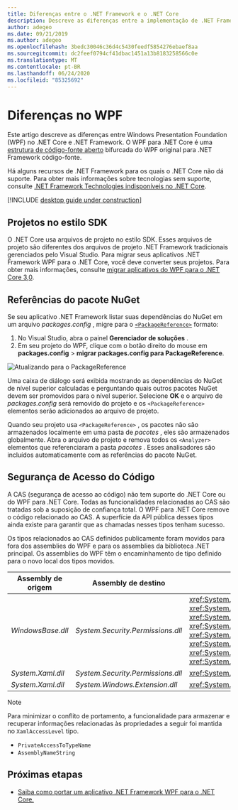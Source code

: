 ```yaml
---
title: Diferenças entre o .NET Framework e o .NET Core
description: Descreve as diferenças entre a implementação de .NET Framework do Windows Presentation Foundation (WPF) e do WPF do .NET Core. Ao migrar seu aplicativo, você deve considerar essas incompatibilidades.
author: adegeo
ms.date: 09/21/2019
ms.author: adegeo
ms.openlocfilehash: 3bedc30046c36d4c5430feedf5854276ebaef8aa
ms.sourcegitcommit: dc2feef0794cf41dbac1451a13b8183258566c0e
ms.translationtype: MT
ms.contentlocale: pt-BR
ms.lasthandoff: 06/24/2020
ms.locfileid: "85325692"
---
```

# <a name="differences-in-wpf"></a>Diferenças no WPF

Este artigo descreve as diferenças entre Windows Presentation Foundation (WPF) no .NET Core e .NET Framework. O WPF para .NET Core é uma [estrutura de código-fonte aberto](https://github.com/dotnet/wpf) bifurcada do WPF original para .NET Framework código-fonte.

Há alguns recursos de .NET Framework para os quais o .NET Core não dá suporte. Para obter mais informações sobre tecnologias sem suporte, consulte [.NET Framework Technologies indisponíveis no .NET Core](../../core/porting/net-framework-tech-unavailable.md).

[!INCLUDE [desktop guide under construction](../../../includes/desktop-guide-preview-note.md)]

## <a name="sdk-style-projects"></a>Projetos no estilo SDK

O .NET Core usa arquivos de projeto no estilo SDK. Esses arquivos de projeto são diferentes dos arquivos de projeto .NET Framework tradicionais gerenciados pelo Visual Studio. Para migrar seus aplicativos .NET Framework WPF para o .NET Core, você deve converter seus projetos. Para obter mais informações, consulte [migrar aplicativos do WPF para o .NET Core 3,0](convert-project-from-net-framework.md).

## <a name="nuget-package-references"></a>Referências do pacote NuGet

Se seu aplicativo .NET Framework listar suas dependências do NuGet em um arquivo *packages.config* , migre para o [`<PackageReference>`](/nuget/consume-packages/package-references-in-project-files) formato:

1. No Visual Studio, abra o painel **Gerenciador de soluções** .
1. Em seu projeto do WPF, clique com o botão direito do mouse em **packages.config**  >  **migrar packages.config para PackageReference**.

![Atualizando para o PackageReference](media/differences-from-net-framework/package-reference-migration.png)

Uma caixa de diálogo será exibida mostrando as dependências do NuGet de nível superior calculadas e perguntando quais outros pacotes NuGet devem ser promovidos para o nível superior. Selecione **OK** e o arquivo de *packages.config* será removido do projeto e os `<PackageReference>` elementos serão adicionados ao arquivo de projeto.

Quando seu projeto usa `<PackageReference>` , os pacotes não são armazenados localmente em uma pasta de *pacotes* , eles são armazenados globalmente. Abra o arquivo de projeto e remova todos os `<Analyzer>` elementos que referenciaram a pasta *pacotes* . Esses analisadores são incluídos automaticamente com as referências do pacote NuGet.

## <a name="code-access-security"></a>Segurança de Acesso do Código

A CAS (segurança de acesso ao código) não tem suporte do .NET Core ou do WPF para .NET Core. Todas as funcionalidades relacionadas ao CAS são tratadas sob a suposição de confiança total. O WPF para .NET Core remove o código relacionado ao CAS. A superfície da API pública desses tipos ainda existe para garantir que as chamadas nesses tipos tenham sucesso.

Os tipos relacionados ao CAS definidos publicamente foram movidos para fora dos assemblies do WPF e para os assemblies da biblioteca .NET principal. Os assemblies do WPF têm o encaminhamento de tipo definido para o novo local dos tipos movidos.

| Assembly de origem | Assembly de destino | Tipo                |
| --------------- | --------------- | ------------------- |
| *WindowsBase.dll* | *System.Security.Permissions.dll* | <xref:System.Security.Permissions.MediaPermission> <br /> <xref:System.Security.Permissions.MediaPermissionAttribute> <br /> <xref:System.Security.Permissions.MediaPermissionAudio> <br /> <xref:System.Security.Permissions.MediaPermissionImage> <br /> <xref:System.Security.Permissions.MediaPermissionVideo> <br /> <xref:System.Security.Permissions.WebBrowserPermission> <br /> <xref:System.Security.Permissions.WebBrowserPermissionAttribute> <br /> <xref:System.Security.Permissions.WebBrowserPermissionLevel> |
| *System.Xaml.dll* | *System.Security.Permissions.dll* | <xref:System.Xaml.Permissions.XamlLoadPermission> |
| *System.Xaml.dll* | *System.Windows.Extension.dll*    | <xref:System.Xaml.Permissions.XamlAccessLevel><br/> |

> [!NOTE]
> Para minimizar o conflito de portamento, a funcionalidade para armazenar e recuperar informações relacionadas às propriedades a seguir foi mantida no `XamlAccessLevel` tipo.
>
> - `PrivateAccessToTypeName`
> - `AssemblyNameString`

## <a name="next-steps"></a>Próximas etapas

- [Saiba como portar um aplicativo .NET Framework WPF para o .NET Core.](convert-project-from-net-framework.md)
